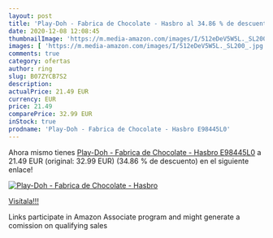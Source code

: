 ```yaml
---
layout: post
title: 'Play-Doh - Fabrica de Chocolate - Hasbro al 34.86 % de descuento'
date: 2020-12-08 12:08:45
thumbnailImage: 'https://m.media-amazon.com/images/I/512eDeV5W5L._SL200_.jpg'
images: [ 'https://m.media-amazon.com/images/I/512eDeV5W5L._SL200_.jpg' ]
comments: true
category: ofertas
author: ring
slug: B07ZYCB7S2
description:
actualPrice: 21.49 EUR
currency: EUR
price: 21.49
comparePrice: 32.99 EUR
inStock: true
prodname: 'Play-Doh - Fabrica de Chocolate - Hasbro E98445L0'
---
```


Ahora mismo tienes [Play-Doh - Fabrica de Chocolate - Hasbro E98445L0](https://www.amazon.es/dp/B07ZYCB7S2/?tag=tolees-21) a 21.49 EUR (original: 32.99 EUR) (34.86 %  de descuento) en el siguiente enlace!

[![Play-Doh - Fabrica de Chocolate - Hasbro](https://m.media-amazon.com/images/I/512eDeV5W5L._SL200_.jpg)](https://www.amazon.es/dp/B07ZYCB7S2/?tag=tolees-21)

[Visítala!!!](https://www.amazon.es/dp/B07ZYCB7S2/?tag=tolees-21)

Links participate in Amazon Associate program and might generate a comission on qualifying sales
